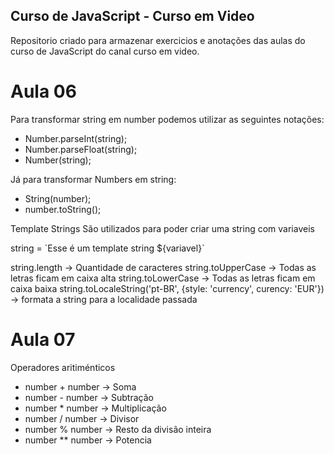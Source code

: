 ## Curso de JavaScript - Curso em Video

Repositorio criado para armazenar exercicios e anotações das aulas do curso de JavaScript do canal curso em video.


# Aula 06

Para transformar string em number podemos utilizar as seguintes notações:
  - Number.parseInt(string);
  - Number.parseFloat(string);
  - Number(string);

Já para transformar Numbers em string:
  - String(number);
  - number.toString();

Template Strings
São utilizados para poder criar uma string com variaveis

string = \`Esse é um template string ${variavel}\`

string.length -> Quantidade de caracteres
string.toUpperCase -> Todas as letras ficam em caixa alta
string.toLowerCase -> Todas as letras ficam em caixa baixa
string.toLocaleString('pt-BR', {style: 'currency', curency: 'EUR'}) -> formata a string para a localidade passada 

# Aula 07 

Operadores aritiménticos

- number +  number -> Soma
- number -  number -> Subtração 
- number *  number -> Multiplicação
- number /  number -> Divisor
- number %  number -> Resto da divisão inteira
- number ** number -> Potencia